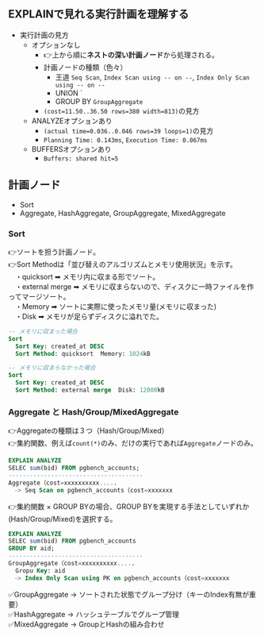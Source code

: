 ## EXPLAINで見れる実行計画を理解する
- 実行計画の見方
  - オプションなし
    - 👉上から順に**ネストの深い計画ノード**から処理される。
    - 計画ノードの種類（色々）
      - 王道 `Seq Scan`, `Index Scan using -- on --`, `Index Only Scan using -- on --`
      - UNION `
      - GROUP BY `GroupAggregate`
    - `(cost=11.50..36.50 rows=380 width=813)`の見方
  - ANALYZEオプションあり
    - `(actual time=0.036..0.046 rows=39 loops=1)`の見方
    - `Planning Time: 0.143ms`, `Execution Time: 0.067ms`
  - BUFFERSオプションあり
    - `Buffers: shared hit=5`

## 計画ノード
- Sort
- Aggregate, HashAggregate, GroupAggregate, MixedAggregate

### Sort
👉ソートを担う計画ノード。<br>
👉Sort Methodは「並び替えのアルゴリズムとメモリ使用状況」を示す。<br>
　・quicksort ➡ メモリ内に収まる形でソート。<br>
　・external merge ➡ メモリに収まらないので、ディスクに一時ファイルを作ってマージソート。<br>
　・Memory ➡ ソートに実際に使ったメモリ量(メモリに収まった)<br>
　・Disk ➡ メモリが足らずディスクに溢れでた。
```sql
-- メモリに収まった場合
Sort
  Sort Key: created_at DESC
  Sort Method: quicksort  Memory: 1024kB

-- メモリに収まらなかった場合
Sort
  Sort Key: created_at DESC
  Sort Method: external merge  Disk: 12000kB
```

### Aggregate と Hash/Group/MixedAggregate
👉Aggregateの種類は３つ（Hash/Group/Mixed）<br>
👉集約関数、例えば`count(*)`のみ、だけの実行であれば`Aggregate`ノードのみ。
```sql
EXPLAIN ANALYZE
SELEC sum(bid) FROM pgbench_accounts;
--------------------------------------
Aggregate（cost=xxxxxxxxxx.....
　-> Seq Scan on pgbench_accounts（cost=xxxxxxx
```
👉集約関数 × GROUP BYの場合、GROUP BYを実現する手法としていずれか(Hash/Group/Mixed)を選択する。
```sql
EXPLAIN ANALYZE
SELEC sum(bid) FROM pgbench_accounts
GROUP BY aid;
--------------------------------------
GroupAggregate（cost=xxxxxxxxxx.....
  Gropu Key: aid
　-> Index Only Scan using PK on pgbench_accounts（cost=xxxxxxx
```

✅GroupAggregate -> ソートされた状態でグループ分け（キーのIndex有無が重要）<br>
✅HashAggregate -> ハッシュテーブルでグループ管理<br>
✅MixedAggregate -> GroupとHashの組み合わせ<br>
